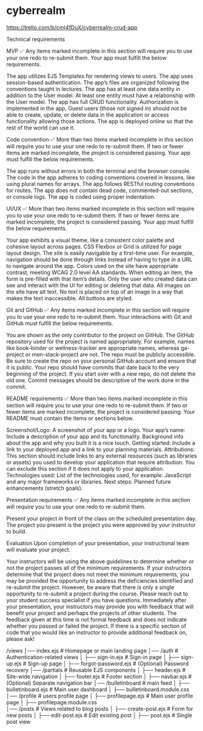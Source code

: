 # cyberrealm

https://trello.com/b/cmI4fDuX/cyberrealm-crud-app

Technical requirements

MVP
✅ Any items marked incomplete in this section will require you to use your one redo to re-submit them. Your app must fulfill the below requirements.

The app utilizes EJS Templates for rendering views to users.
The app uses session-based authentication.
The app’s files are organized following the conventions taught in lectures.
The app has at least one data entity in addition to the User model. At least one entity must have a relationship with the User model.
The app has full CRUD functionality.
Authorization is implemented in the app. Guest users (those not signed in) should not be able to create, update, or delete data in the application or access functionality allowing those actions.
The app is deployed online so that the rest of the world can use it.

Code convention
✅ More than two items marked incomplete in this section will require you to use your one redo to re-submit them. If two or fewer items are marked incomplete, the project is considered passing. Your app must fulfill the below requirements.

The app runs without errors in both the terminal and the browser console.
The code in the app adheres to coding conventions covered in lessons, like using plural names for arrays.
The app follows RESTful routing conventions for routes.
The app does not contain dead code, commented-out sections, or console logs.
The app is coded using proper indentation.

UI/UX
✅ More than two items marked incomplete in this section will require you to use your one redo to re-submit them. If two or fewer items are marked incomplete, the project is considered passing. Your app must fulfill the below requirements.

Your app exhibits a visual theme, like a consistent color palette and cohesive layout across pages.
CSS Flexbox or Grid is utilized for page layout design.
The site is easily navigable by a first-time user. For example, navigation should be done through links instead of having to type in a URL to navigate around the app.
Colors used on the site have appropriate contrast, meeting WCAG 2.0 level AA standards.
When editing an item, the form is pre-filled with that item’s details.
Only the user who created data can see and interact with the UI for editing or deleting that data.
All images on the site have alt text.
No text is placed on top of an image in a way that makes the text inaccessible.
All buttons are styled.

Git and GitHub
✅ Any items marked incomplete in this section will require you to use your one redo to re-submit them. Your interactions with Git and GitHub must fulfill the below requirements.

You are shown as the only contributor to the project on GitHub.
The GitHub repository used for the project is named appropriately. For example, names like book-binder or wellness-tracker are appropriate names, whereas ga-project or men-stack-project are not. The repo must be publicly accessible. Be sure to create the repo on your personal GitHub account and ensure that it is public.
Your repo should have commits that date back to the very beginning of the project. If you start over with a new repo, do not delete the old one.
Commit messages should be descriptive of the work done in the commit.

README requirements
✅ More than two items marked incomplete in this section will require you to use your one redo to re-submit them. If two or fewer items are marked incomplete, the project is considered passing. Your README must contain the items or sections below.

Screenshot/Logo: A screenshot of your app or a logo.
Your app’s name: Include a description of your app and its functionality. Background info about the app and why you built it is a nice touch.
Getting started: Include a link to your deployed app and a link to your planning materials.
Attributions: This section should include links to any external resources (such as libraries or assets) you used to develop your application that require attribution. You can exclude this section if it does not apply to your application.
Technologies used: List of the technologies used, for example: JavaScript and any major frameworks or libraries.
Next steps: Planned future enhancements (stretch goals).

Presentation requirements
✅ Any items marked incomplete in this section will require you to use your one redo to re-submit them.

Present your project in front of the class on the scheduled presentation day.
The project you present is the project you were approved by your instructor to build.

Evaluation
Upon completion of your presentation, your instructional team will evaluate your project.

Your instructors will be using the above guidelines to determine whether or not the project passes all of the minimum requirements.
If your instructors determine that the project does not meet the minimum requirements, you may be provided the opportunity to address the deficiencies identified and re-submit the project. However, be aware that there is only a single opportunity to re-submit a project during the course. Please reach out to your student success specialist if you have questions.
Immediately after your presentation, your instructors may provide you with feedback that will benefit your project and perhaps the projects of other students. The feedback given at this time is not formal feedback and does not indicate whether you passed or failed the project.
If there is a specific section of code that you would like an instructor to provide additional feedback on, please ask!

/views
│── index.ejs            # Homepage or main landing page
│── /auth                # Authentication-related views
│   ├── sign-in.ejs      # Sign-in page
│   ├── sign-up.ejs      # Sign-up page
│   ├── forgot-password.ejs  # (Optional) Password recovery
│── /partials            # Reusable EJS components
│   ├── header.ejs       # Site-wide navigation
│   ├── footer.ejs       # Footer section
│   ├── navbar.ejs       # (Optional) Separate navigation bar
│── /bulletinboard          # main feed
│   ├── bulletinboard.ejs    # Main user dashboard
│   ├── bulletinboard.module.css      
│── /profile             # users profile page
│   ├── profilepage.ejs    # Main user profile page
│   ├── profilepage.module.css     
│── /posts               # Views related to blog posts
│   ├── create-post.ejs  # Form for new posts
│   ├── edit-post.ejs    # Edit existing post
│   ├── post.ejs         # Single post view

